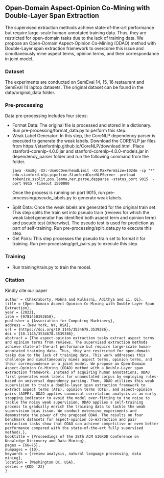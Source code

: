 <html>
<body>
<h2>Open-Domain Aspect-Opinion Co-Mining with Double-Layer Span Extraction</h2>

The supervised extraction methods achieve state-of-the-art performance but require large-scale human-annotated training data. Thus, they are restricted for open-domain tasks due to the lack of training data. We propose an Open-Domain Aspect-Opinion Co-Mining (ODAO) method with Double-Layer span extraction framework to overcome this issue and simultaneously mine aspect terms, opinion terms, and their correspondance in joint model.

<h3> Dataset </h3>

The experiments are conducted on SemEval 14, 15, 16 restaurant and SemEval 14 laptop datasets.
The original dataset can be found in the data/original_data folder.

<h3> Pre-processing </h3>
Data pre-processing includes four steps:
<ul>
<li>Format Data: The original file is processed and stored in a dictionary.
Run pre-processing/format_data.py to perform this step.</li>
<li>Weak Label Generator: In this step, the CoreNLP dependency parser is executed
to generate the weak labels. 
Download the CORENLP jar files from https://stanfordnlp.github.io/CoreNLP/download.html.
Place stanford-corenlp-4.0.0.jar and stanford-corenlp-4.0.0-models.jar in dependency_parser folder and run the following command from the folder.

```java -Xmx8g -XX:-UseGCOverheadLimit -XX:MaxPermSize=1024m -cp "*" edu.stanford.nlp.pipeline.StanfordCoreNLPServer -preload tokenize,ssplit,pos,lemma,ner,parse,depparse -status_port 9015  -port 9015 -timeout 1500000```

Once the process is running on port 9015, run pre-processing/pseudo_labels.py to generate weak labels.
</li>
<li>Split Data: Once the weak labels are generated for the original train set. This step
splits the train set into pseudo train (reviews for which the weak label generator has identified both aspect term and opinion term)
and pseudo test (otherwise). The pseudo test is used for prediction as part of self-training.
Run pre-processing/split_data.py to execute this step.
</li>
<li>Get Pairs: This step processes the pseudo train set to format it for training. Run pre-processing/get_pairs.py to execute this step.
</li>
</ul>

<h3>Training</h3>
<ul>
<li>Run training/train.py to train the model.</li>
</ul>

<h3>Citation</h3>
Kindly cite our paper

```@inproceedings{10.1145/3534678.3539386,
author = {Chakraborty, Mohna and Kulkarni, Adithya and Li, Qi},
title = {Open-Domain Aspect-Opinion Co-Mining with Double-Layer Span Extraction},
year = {2022},
isbn = {9781450393850},
publisher = {Association for Computing Machinery},
address = {New York, NY, USA},
url = {https://doi.org/10.1145/3534678.3539386},
doi = {10.1145/3534678.3539386},
abstract = {The aspect-opinion extraction tasks extract aspect terms and opinion terms from reviews. The supervised extraction methods achieve state-of-the-art performance but require large-scale human-annotated training data. Thus, they are restricted for open-domain tasks due to the lack of training data. This work addresses this challenge and simultaneously mines aspect terms, opinion terms, and their correspondence in a joint model. We propose an Open-Domain Aspect-Opinion Co-Mining (ODAO) method with a Double-Layer span extraction framework. Instead of acquiring human annotations, ODAO first generates weak labels for unannotated corpus by employing rules-based on universal dependency parsing. Then, ODAO utilizes this weak supervision to train a double-layer span extraction framework to extract aspect terms (ATE), opinion terms (OTE), and aspect-opinion pairs (AOPE). ODAO applies canonical correlation analysis as an early stopping indicator to avoid the model over-fitting to the noise to tackle the noisy weak supervision. ODAO applies a self-training process to gradually enrich the training data to tackle the weak supervision bias issue. We conduct extensive experiments and demonstrate the power of the proposed ODAO. The results on four benchmark datasets for aspect-opinion co-extraction and pair extraction tasks show that ODAO can achieve competitive or even better performance compared with the state-of-the-art fully supervised methods.},
booktitle = {Proceedings of the 28th ACM SIGKDD Conference on Knowledge Discovery and Data Mining},
pages = {66–75},
numpages = {10},
keywords = {review analysis, natural language processing, data mining},
location = {Washington DC, USA},
series = {KDD '22}
}
```
</body>
</html>